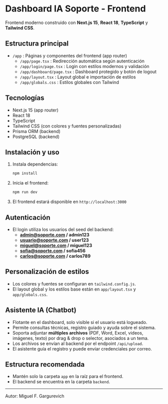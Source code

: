 # Dashboard IA Soporte - Frontend

Frontend moderno construido con **Next.js 15**, **React 18**, **TypeScript** y **Tailwind CSS**.

## Estructura principal

- `/app` : Páginas y componentes del frontend (app router)
  - `/app/page.tsx` : Redirección automática según autenticación
  - `/app/login/page.tsx` : Login con estilos modernos y validación
  - `/app/dashboard/page.tsx` : Dashboard protegido y botón de logout
  - `/app/layout.tsx` : Layout global e importación de estilos
  - `/app/globals.css` : Estilos globales con Tailwind

## Tecnologías

- Next.js 15 (app router)
- React 18
- TypeScript
- Tailwind CSS (con colores y fuentes personalizadas)
- Prisma ORM (backend)
- PostgreSQL (backend)

## Instalación y uso

1. Instala dependencias:
   ```bash
   npm install
   ```
2. Inicia el frontend:
   ```bash
   npm run dev
   ```
3. El frontend estará disponible en `http://localhost:3000`

## Autenticación

- El login utiliza los usuarios del seed del backend:
  - **admin@soporte.com / admin123**
  - **usuario@soporte.com / user123**
  - **miguel@soporte.com / miguel123**
  - **sofia@soporte.com / sofia456**
  - **carlos@soporte.com / carlos789**

## Personalización de estilos

- Los colores y fuentes se configuran en `tailwind.config.js`.
- El layout global y los estilos base están en `app/layout.tsx` y `app/globals.css`.

## Asistente IA (Chatbot)

- Flotante en el dashboard, solo visible si el usuario está logueado.
- Permite consultas técnicas, registro guiado y ayuda sobre el sistema.
- Soporta adjuntar **múltiples archivos** (PDF, Word, Excel, videos, imágenes, texto) por drag & drop o selector, asociados a un tema.
- Los archivos se envían al backend por el endpoint `/api/upload`.
- El asistente guía el registro y puede enviar credenciales por correo.

## Estructura recomendada

- Mantén solo la carpeta `app` en la raíz para el frontend.
- El backend se encuentra en la carpeta `backend`.

---
Autor: Miguel F. Gargurevich
